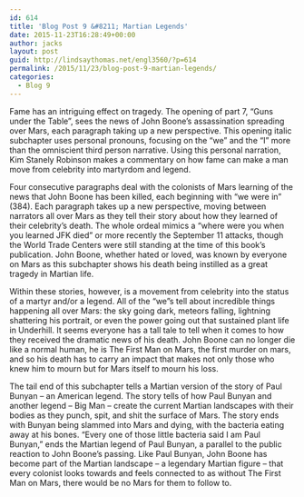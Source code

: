 ```yaml
---
id: 614
title: 'Blog Post 9 &#8211; Martian Legends'
date: 2015-11-23T16:28:49+00:00
author: jacks
layout: post
guid: http://lindsaythomas.net/engl3560/?p=614
permalink: /2015/11/23/blog-post-9-martian-legends/
categories:
  - Blog 9
---
```

Fame has an intriguing effect on tragedy. The opening of part 7, “Guns under the Table”, sees the news of John Boone’s assassination spreading over Mars, each paragraph taking up a new perspective. This opening italic subchapter uses personal pronouns, focusing on the “we” and the “I” more than the omniscient third person narrative. Using this personal narration, Kim Stanely Robinson makes a commentary on how fame can make a man move from celebrity into martyrdom and legend.

Four consecutive paragraphs deal with the colonists of Mars learning of the news that John Boone has been killed, each beginning with “we were in” (384). Each paragraph takes up a new perspective, moving between narrators all over Mars as they tell their story about how they learned of their celebrity’s death. The whole ordeal mimics a “where were you when you learned JFK died” or more recently the September 11 attacks, though the World Trade Centers were still standing at the time of this book’s publication. John Boone, whether hated or loved, was known by everyone on Mars as this subchapter shows his death being instilled as a great tragedy in Martian life.

Within these stories, however, is a movement from celebrity into the status of a martyr and/or a legend. All of the “we”s tell about incredible things happening all over Mars: the sky going dark, meteors falling, lightning shattering his portrait, or even the power going out that sustained plant life in Underhill. It seems everyone has a tall tale to tell when it comes to how they received the dramatic news of his death. John Boone can no longer die like a normal human, he is The First Man on Mars, the first murder on mars, and so his death has to carry an impact that makes not only those who knew him to mourn but for Mars itself to mourn his loss.

The tail end of this subchapter tells a Martian version of the story of Paul Bunyan – an American legend. The story tells of how Paul Bunyan and another legend – Big Man – create the current Martian landscapes with their bodies as they punch, spit, and shit the surface of Mars. The story ends with Bunyan being slammed into Mars and dying, with the bacteria eating away at his bones. “Every one of those little bacteria said I am Paul Bunyan,” ends the Martian legend of Paul Bunyan, a parallel to the public reaction to John Boone’s passing. Like Paul Bunyan, John Boone has become part of the Martian landscape – a legendary Martian figure – that every colonist looks towards and feels connected to as without The First Man on Mars, there would be no Mars for them to follow to.